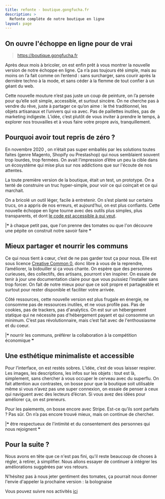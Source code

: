 ```yaml
---
title: refonte - boutique.gongfucha.fr
description: >
  Refonte complète de notre boutique en ligne
layout: page
---
```


## On ouvre l'échoppe en ligne pour de vrai

> https://boutique.gongfucha.fr

Après deux mois à bricoler, on est enfin prêt à vous montrer la nouvelle version de notre échoppe en ligne.
Ça n’a pas toujours été simple, mais au moins on l’a fait comme on l’entend : sans surcharger, sans courir après la dernière techno à la mode, et sans céder à la flemme de tout confier à un géant du web.

Cette nouvelle mouture n’est pas juste un coup de peinture, on l’a pensée pour qu’elle soit simple, accessible, et surtout sincère. On ne cherche pas à vendre du rêve, juste à partager ce qu’on aime : le thé traditionnel, les objets artisanaux et l’univers qui va avec. Pas de paillettes inutiles, pas de marketing indigeste. L’idée, c’est plutôt de vous inviter à prendre le temps, à explorer nos trouvailles et à vous faire votre propre avis, tranquillement.

## Pourquoi avoir tout repris de zéro ?

En novembre 2020 , on n’était pas super emballés par les solutions toutes faites (genre Magento, Shopify ou Prestashop) qui nous semblaient souvent trop lourdes, trop fermées. On avait l’impression d’être un peu la cible dans un écosystème qui mise plus sur nos addictions que sur l'écoute de nos attentes.

La toute première version de la boutique, était un test, un prototype. On a tenté de construire un truc hyper-simple, pour voir ce qui coinçait et ce qui marchait.

On a bricolé un outil léger, facile à entretenir. On s’est planté sur certains trucs, on a appris de nos erreurs, et aujourd’hui, on est plus confiants. Cette nouvelle échoppe en ligne tourne avec des outils plus simples, plus transparents, et dont [le code est accessible à qui veut](https://github.com/brutdethe/boutique-11ty).

|❝ à chaque petit pas, que l'on prenne des tomates ou que l'on découvre une pépite on construit notre savoir faire ❞

## Mieux partager et nourrir les communs

Ce qui nous tient à cœur, c’est de ne pas garder tout ça pour nous. Elle est sous licence [Creative Common 0](https://creativecommons.org/publicdomain/zero/1.0/deed.fr), donc libre à vous de la reprendre, l’améliorer, la bidouiller si ça vous chante. On espère que des personnes curieuses, des collectifs, des artisans, pourront s’en inspirer. On essaie de tenir à jour une documentation claire pour que vous puissiez l’installer sans trop forcer. On fait de notre mieux pour que ce soit propre et partageable et surtout pour rester disponible et faciliter votre arrivée.

Côté ressources, cette nouvelle version est plus frugale en énergie, ne consomme pas de ressources inutiles, et ne vous profile pas. Pas de cookies, pas de trackers, pas d'analytics. On est sur un hébergement statique qui ne nécessite pas d'hébergement payant et qui consomme un minimum. C’est pas révolutionnaire, mais c’est fait avec de l'enthousiasme et du coeur.

|❝ nourrir les communs, préférer la collaboration à la compétition économique ❞

## Une esthétique minimaliste et accessible

Pour l’interface, on est restés sobres. L’idée, c’est de vous laisser respirer. Les images, les descriptions, les infos sur les objets : tout est là, simplement, sans chercher à vous occuper le cerveau avec du superflu. On fait attention aux contrastes, on bosse pour que la boutique soit utilisable même si vous n’avez pas une super connexion, on essaie de penser à ceux qui naviguent avec des lecteurs d’écran. Si vous avez des idées pour améliorer ça, on est preneurs.

Pour les paiements, on bosse encore avec Stripe. Est-ce qu’ils sont parfaits ? Pas sûr. On n’a pas encore trouvé mieux, mais on continue de chercher. 

|❝ être respectueux de l'intimité et du consentement des personnes qui nous rejoignent ❞

## Pour la suite ?

Nous avons en tête que ce n'est pas fini, qu'il reste beaucoup de choses à régler, à retirer, à simplifier.
Nous allons essayer de continuer à intégrer les améliorations suggérées par vos retours.

N'hésitez pas à nous jeter gentiment des tomates, ça pourrait nous donner l'envie d'appeler la prochaine version : la bolognaise

Vous pouvez suivre nos activités [ici](/pages/agenda)
